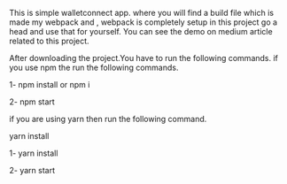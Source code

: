 This is simple walletconnect app. where you will find a build file which is made my webpack and , webpack is completely setup in this project go a head and use that for yourself.
You can see the demo on medium article related to this project.

After downloading the project.You have to run the following commands.
if you use npm the run the following commands. 

1- npm install 
or 
npm i

2- npm start


if you are using yarn then run the following command.

yarn install

1- yarn install 

2- yarn start



